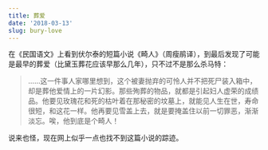 ```yaml
---
title: 葬爱
date: '2018-03-13'
slug: bury-love
---
```


在《民国语文》上看到伏尔泰的短篇小说《畸人》（周瘦鹃译），到最后发现了可能是最早的葬爱（比黛玉葬花应该早那么几年），只不过不是那么杀马特：

> ……这一件事人家哪里想到，这个被妻抛弃的可怜人并不把死尸装入箱中，却是葬他爱情上的一片幻影。那些殉葬的物品，就都是引起妇人虚荣的成绩品。他要见玫瑰花和死的枯叶着在那秘密的坟墓上，就能见人生在世，寿命很短，和这花一样。他再要见雪盖上去，就是要掩盖住以前一切罪恶，渐渐淡忘。唉，他到底是个畸人！

说来也怪，现在网上似乎一点也找不到这篇小说的踪迹。
